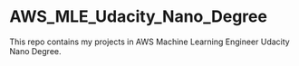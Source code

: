 # AWS_MLE_Udacity_Nano_Degree
This repo contains my projects in AWS Machine Learning Engineer Udacity Nano Degree. 
